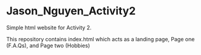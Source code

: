 # Jason_Nguyen_Activity2
 Simple html website for Activity 2.
 
 This repository contains index.html which acts as a landing page, Page one (F.A.Qs), and Page two (Hobbies)
